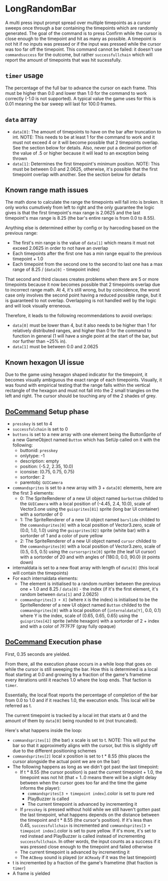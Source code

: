 # LongRandomBar
A multi press input prompt spread over multiple timepoints as a cursor sweeps once through a bar containing the timepoints which are randomly generated. The goal of the command is to press Confirm while the cursor is close enough to the timepoint and hit as many as possible. A timepoint is not hit if no inputs was pressed or if the input was pressed while the cursor was too far off the timepoint. This command cannot be failed: it doesn't use `commandsuccess` for the outcome, but rather `successfullchain` which will report the amount of timepoints that was hit sucessfully.

## `timer` usage
The percentage of the full bar to advance the cursor on each frame. This must be higher than 0.0 and lower than 1.0 for the command to work correctly (-1.0 is not supported). A typical value the game uses for this is 0.01 meaning the bar sweep will last for 100.0 frames.

## `data` array

- `data[0]`: The amount of timepoints to have on the bar after truncation to int. NOTE: This needs to be at least 1 for the command to work and it must not exceed 4 or it will become possible that 2 timepoints overlap. See the section below for details. Also, never put a decimal portion of the value of .5 or higher because it will lead to an exception being thrown
- `data[1]`: Determines the first timepoint's minimum position. NOTE: This must be between 0.0 and 2.0625, otherwise, it's possible that the first timepoint overlap with another. See the section below for details

## Known range math issues
The math done to calculate the range the timepoints will fall into is broken. It only works cumutively from left to right and the only guarantee the logic gives is that the first timepoint's max range is 2.0625 and the last timepoint's max range is 8.25 (the bar's entire range is from 0.0 to 8.55).

Anything else is determined either by config or by harcoding based on the previous range:

- The first's min range is the value of `data[1]` which means it must not exceed 2.0625 in order to not have an overlap
- Each timepoints after the first one has a min range equal to the previous timepoint + 1.0
- Each timepoint from the second one to the second to last one has a max range of 8.25 / (`data[0]` - timepoint index)

That second and third clauses creates problems when there are 5 or more timepoints because it now becomes possible that 2 timepoints overlap due to incorrect range math. At 4, it's still wrong, but by coincidence, the worst case only involves the second point having a reduced possible range, but it is guaranteed to not overlap. Overlapping is not handled well by the logic and will look visually erreneous.

Therefore, it leads to the following recommendations to avoid overlaps:

- `data[0]` must be lower than 4, but it also needs to be higher than 1 for relatively distributed ranges, and higher than 0 for the command to function in general (1 will have a single point at the start of the bar, but nor further than ~25% in).
- `data[1]` must be between 0.0 and 2.0625

## Known hexagon UI issue
Due to the game using hexagon shaped indicator for the timepoint, it becomes visually ambiguous the exact range of each timepoints. Visually, it was found with empirical testing that the range falls within the vertical rectangle of the hexagon and must not fall into the 2 small triangles on the left and right. The cursor should be touching any of the 2 shades of grey.

## [DoCommand](../DoCommand.md) Setup phase

- `presskey` is set to 4
- `successfulchain` is set to 0
- `buttons` is set to a new array with one element being the ButtonSprite of a new GameObject named `Button` which has SetUp called on it with the following:
    - buttonid: `presskey`
    - onlytype: -1
    - description: empty
    - position: (-5.2, 2.35, 10.0)
    - iconsise: (0.75, 0.75, 0.75)
    - sortorder: 2
    - parentobj: `GUICamera`
- `commandsprites` is set to a new array with 3 + `data[0]` elements, here are the first 3 elements:
    - 0: The SpriteRenderer of a new UI object named `barbottom` childed to the `GUICamera` with a local position of (-4.45, 2.4, 10.0), scale of Vector3.one using the `guisprites[81]` sprite (long bar UI container) with a sortorder of 0
    - 1: The SpriteRenderer of a new UI object named `barslide` childed to the `commandsprites[0]` with a local position of Vector3.zero, scale of (0.0, 1.0, 1.0) using the `guisprites[82]` sprite (white bar) with a sortorder of 1 and a color of pure yellow
    - 2: The SpriteRenderer of a new UI object named `cursor` childed to the `commandsprites[0]` with a local position of Vector3.zero, scale of (0.5, 0.5, 0.5) using the `cursorsprite[0]` sprite (the leaf UI cursor) with a sortorder of 20 and with angles of (180.0, 0.0, 90.0) (it points down)
- internaldata is set to a new float array with length of `data[0]` (this local will contain the timepoints)
- For each internaldata elements:
    - The element is initialised to a random number between the previous one + 1.0 and 8.25 / `data[0]` - the index (if it's the first element, it's random between `data[1]` and 2.0625)
    - `commandsprites[3 + X]` (where `X` is the index) is initialised to be the SpriteRenderer of a new UI object named `Button` childed to the `commandsprites[0]` with a local position of (`internaldata[Y]`, 0.0, 0.1) where Y is the index, scale of (0.65, 0.65, 0.65) using the `guisprites[42]` sprite (white hexagon) with a sortorder of 2 + index and with a color of 7F7F7F (gray fully opaque)

## [DoCommand](../DoCommand.md) Execution phase
First, 0.35 seconds are yielded.

From there, all the execution phase occurs in a while loop that goes on while the cursor is still sweeping the bar. How this is determined is a local float starting at 0.0 and growing by a fraction of the game's frametime every iterations until it reaches 1.0 where the loop ends. That faction is `timer`.

Essentially, the local float reports the percentage of completion of the bar from 0.0 to 1.0 and if it reaches 1.0, the execution ends. This local will be referred as t.

The current timepoint is tracked by a local int that starts at 0 and the amount of them by `data[0]` being rounded to int (not truncated).

Here's what happens inside the loop:

- `commandsprites[1]` (the bar) x scale is set to t. NOTE: This will put the bar so that it approximetly aligns with the cursor, but this is slightly off due to the different positioning schemes
- `commandsprites[2]` local x position is set to t * 8.55 (this places the cursor alongside the actual point we are on the bar)
- The following happens as long as we didn't got past the last timepoint:
    - If t * 8.55 (the cursor position) is past the current timepoint + 1.0, the timepoint was not hit (that + 1..0 means there will be a slight delay between when the cursor goes too far and the time the game informs the player):
        - `commandsprites[3 + timepoint index]`.color is set to pure red
        - PlayBuzzer is called
        - The current timepoint is advanced by incrementing it
    - If `presskey` is pressed without hold while we still haven't gotten past the last timepoint, what happens depends on the distance between the timepoint and t * 8.55 (the cursor's position). If it's less than 0.45, `successfullchain` is incremented and `commandsprites[3 + timepoint index]`.color is set to pure yellow. If it's more, it's set to red instead and PlayBuzzer is called instead of incrementing `successfullchain`. In other words, the input counts as a success if it was pressed close enough to the timepoint and failed otherwise
    - The current timepoint is advanced by incrementing it
    - The `ACBeep` sound is played (or `ACReady` if it was the last timepoint)
- t is incremented by a fraction of the game's frametime (that fraction is `timer`)
- A frame is yielded
